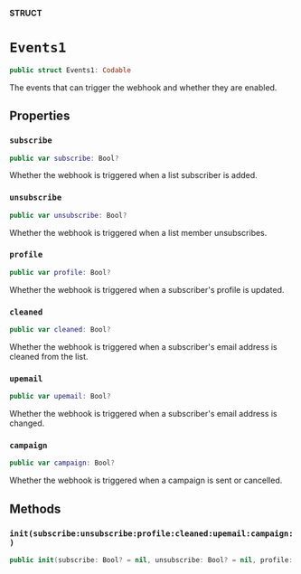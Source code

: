 **STRUCT**

# `Events1`

```swift
public struct Events1: Codable
```

The events that can trigger the webhook and whether they are enabled.

## Properties
### `subscribe`

```swift
public var subscribe: Bool?
```

Whether the webhook is triggered when a list subscriber is added.

### `unsubscribe`

```swift
public var unsubscribe: Bool?
```

Whether the webhook is triggered when a list member unsubscribes.

### `profile`

```swift
public var profile: Bool?
```

Whether the webhook is triggered when a subscriber&#x27;s profile is updated.

### `cleaned`

```swift
public var cleaned: Bool?
```

Whether the webhook is triggered when a subscriber&#x27;s email address is cleaned from the list.

### `upemail`

```swift
public var upemail: Bool?
```

Whether the webhook is triggered when a subscriber&#x27;s email address is changed.

### `campaign`

```swift
public var campaign: Bool?
```

Whether the webhook is triggered when a campaign is sent or cancelled.

## Methods
### `init(subscribe:unsubscribe:profile:cleaned:upemail:campaign:)`

```swift
public init(subscribe: Bool? = nil, unsubscribe: Bool? = nil, profile: Bool? = nil, cleaned: Bool? = nil, upemail: Bool? = nil, campaign: Bool? = nil)
```
